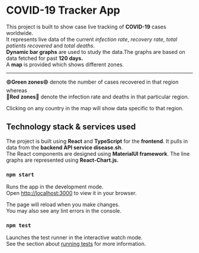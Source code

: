 # COVID-19 Tracker App

This project is built to show case live tracking of **COVID-19** cases worldwide.\
It represents live data of the current _infection rate_, _recovery rate_, _total patients recovered_ and _total deaths_.\
**Dynamic bar graphs** are used to study the data.The graphs are based on data fetched for past **120 days.**\
A **map** is provided which shows different zones.

---
🟢**Green zones**🟢 denote the number of cases recovered in that region whereas\
🔴**Red zones**🔴 denote the infection rate and deaths in that particular region. 

Clicking on any country in the map will show data specific to that region. 


## Technology stack & services used

The project is built using **React** and **TypeScript** for the **frontend**. It pulls in data from the **backend API service disease.sh**.\
The React components are designed using **MaterialUI framework**. The line graphs are represented using **React-Chart.js.**

### `npm start`

Runs the app in the development mode.\
Open [http://localhost:3000](http://localhost:3000) to view it in your browser.

The page will reload when you make changes.\
You may also see any lint errors in the console.

### `npm test`

Launches the test runner in the interactive watch mode.\
See the section about [running tests](https://facebook.github.io/create-react-app/docs/running-tests) for more information.


